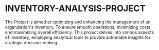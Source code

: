 # INVENTORY-ANALYSIS-PROJECT
The Project is aimed at optimizing and enhancing the management of an organization's inventory. To ensure smooth operations, minimizing costs, and maximizing overall efficiency. This project delves into various aspects of inventory, employing analytical tools to provide actionable insights for strategic decision-making. 
